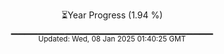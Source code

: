 <p align="center">
⏳Year Progress (1.94 %) <br>
▁▁▁▁▁▁▁▁▁▁▁▁▁▁▁▁▁▁▁▁▁▁▁▁▁▁▁▁▁▁ <br>
<sub>Updated: Wed, 08 Jan 2025 01:40:25 GMT</sub>
</p>


